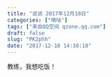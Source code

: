 ```yaml
---
title: "说说 2017年12月18日"
categories: ["嘀咕"]
tags: ["来自QQ空间 qzone.qq.com"]
draft: false
slug: "PK2phh"
date: "2017-12-18 14:38:18"
---
```


教练，我想吃饭！
